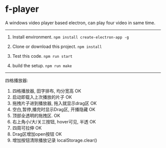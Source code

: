 # f-player
A windows video player based electron, can play four video in same time.

------------------------------------------------------------------------
1. Install environment.
`npm install create-electron-app -g`

2. Clone or download this project.
`npm install`

3. Test this code.
`npm run start`

4. build the setup.
`npm run make`

------------------------------------------------------------------------
四格播放器:
  1. 四格播放器, 田字排布, 均分宽高            OK
  2. 启动即载入上次播放的片子                  OK
  3. 拖拽片子进到播放器, 拖入就显示drag区      OK
  4. 空白,暂停,播完时显示Drag区, 开播隐藏      OK
  6. 顶部全透明的拖拽区.                       OK
  7. 右上角小/大/关三按钮, hover可见, 半透     OK
  8. 四周可拉伸                                OK
  10. Drag区增加open按钮                       OK
  11. 增加按钮清除播放记录                     localStorage.clear()
